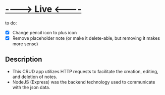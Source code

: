 # [----> Live <----](https://note-taker-mahloy.herokuapp.com/)

to do:
- [x] Change pencil icon to plus icon
- [x] Remove placeholder note (or make it delete-able, but removing it makes more sense)

## Description

- This CRUD app utilizes HTTP requests to facilitate the creation, editing, and deletion of notes.
- NodeJS (Express) was the backend technology used to communicate with the json data.
